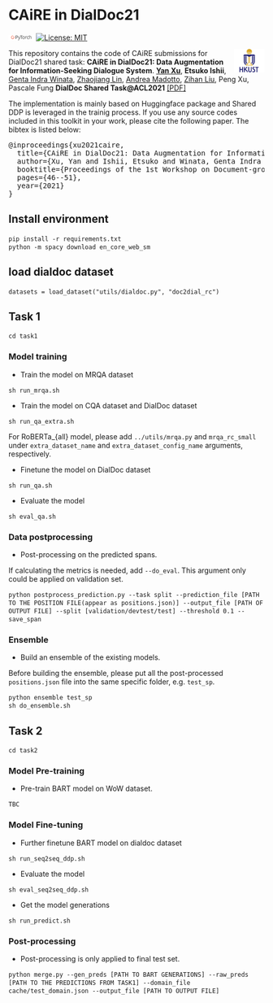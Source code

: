 # CAiRE in DialDoc21
<img src="plot/pytorch-logo-dark.png" width="10%"> [![License: MIT](https://img.shields.io/badge/License-MIT-yellow.svg)](https://opensource.org/licenses/MIT) 

<img align="right" src="plot/HKUST.jpeg" width="12%">

This repository contains the code of CAiRE submissions for DialDoc21 shared task:
**CAiRE in DialDoc21: Data Augmentation for Information-Seeking Dialogue System**. [**Yan Xu**](https://yana-xuyan.github.io), **Etsuko Ishii**, [Genta Indra Winata](https://gentawinata.com/), [Zhaojiang Lin](https://zlinao.github.io/), [Andrea Madotto](https://andreamad8.github.io), [Zihan Liu](https://zliucr.github.io/), Peng Xu, Pascale Fung **DialDoc Shared Task@ACL2021** [[PDF]](https://aclanthology.org/2021.dialdoc-1.6.pdf)

The implementation is mainly based on Huggingface package and Shared DDP is leveraged in the trainig process. If you use any source codes included in this toolkit in your work, please cite the following paper. The bibtex is listed below:
<pre>
@inproceedings{xu2021caire,
  title={CAiRE in DialDoc21: Data Augmentation for Information Seeking Dialogue System},
  author={Xu, Yan and Ishii, Etsuko and Winata, Genta Indra and Lin, Zhaojiang and Madotto, Andrea and Liu, Zihan and Xu, Peng and Fung, Pascale},
  booktitle={Proceedings of the 1st Workshop on Document-grounded Dialogue and Conversational Question Answering (DialDoc 2021)},
  pages={46--51},
  year={2021}
}
</pre>

## Install environment
```
pip install -r requirements.txt
python -m spacy download en_core_web_sm
```

## load dialdoc dataset
```
datasets = load_dataset("utils/dialdoc.py", "doc2dial_rc")
```

## Task 1 

```console
cd task1
```

### Model training
- Train the model on MRQA dataset

```console
sh run_mrqa.sh
```

- Train the model on CQA dataset and DialDoc dataset

```console
sh run_qa_extra.sh
```
For RoBERTa_{all} model, please add `../utils/mrqa.py` and `mrqa_rc_small` under `extra_dataset_name` and `extra_dataset_config_name` arguments, respectively.

- Finetune the model on DialDoc dataset

```console
sh run_qa.sh
```

- Evaluate the model

```console
sh eval_qa.sh
```

### Data postprocessing
- Post-processing on the predicted spans.

If calculating the metrics is needed, add `--do_eval`. This argument only could be applied on validation set.
```console
python postprocess_prediction.py --task split --prediction_file [PATH TO THE POSITION FILE(appear as positions.json)] --output_file [PATH OF OUTPUT FILE] --split [validation/devtest/test] --threshold 0.1 --save_span
```

### Ensemble
- Build an ensemble of the existing models.

Before building the ensemble, please put all the post-processed `positions.json` file into the same specific folder, e.g. `test_sp`.

```console
python ensemble test_sp
sh do_ensemble.sh
```

## Task 2

```console
cd task2
```

### Model Pre-training
- Pre-train BART model on WoW dataset.

```console
TBC
```

### Model Fine-tuning
- Further finetune BART model on dialdoc dataset

```console
sh run_seq2seq_ddp.sh
```

- Evaluate the model

```console
sh eval_seq2seq_ddp.sh
```

- Get the model generations

```console
sh run_predict.sh
```

### Post-processing
- Post-processing is only applied to final test set.
```console
python merge.py --gen_preds [PATH TO BART GENERATIONS] --raw_preds [PATH TO THE PREDICTIONS FROM TASK1] --domain_file cache/test_domain.json --output_file [PATH TO OUTPUT FILE]
```
